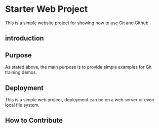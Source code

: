 # Starter Web Project
This is a simple website project for showing how to use Git and Github
## introduction

## Purpose
As stated above, the main purpose is to provide simple examples for Git training demos.
## Deployment
This is a simple web project, deployment can be on a web server or even local file system.
## How to Contribute
